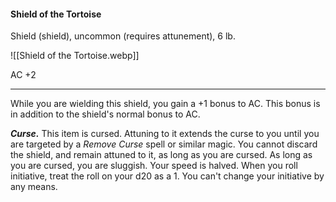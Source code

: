 #### Shield of the Tortoise

Shield (shield), uncommon (requires attunement), 6 lb.

![[Shield of the Tortoise.webp]]

AC +2

---

While you are wielding this shield, you gain a +1 bonus to AC. This bonus is in addition to the shield's normal bonus to AC.

***Curse.*** This item is cursed. Attuning to it extends the curse to you until you are targeted by a *Remove Curse* spell or similar magic. You cannot discard the shield, and remain attuned to it, as long as you are cursed. As long as you are cursed, you are sluggish. Your speed is halved. When you roll initiative, treat the roll on your d20 as a 1. You can't change your initiative by any means.